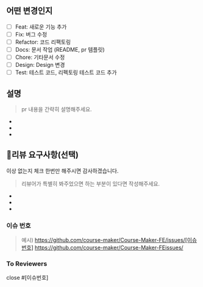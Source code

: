## 어떤 변경인지

- [ ] Feat: 새로운 기능 추가
- [ ] Fix: 버그 수정
- [ ] Refactor: 코드 리팩토링
- [ ] Docs: 문서 작업 (README, pr 템플릿)
- [ ] Chore: 기타문서 수정
- [ ] Design: Design 변경
- [ ] Test: 테스트 코드, 리펙토링 테스트 코드 추가

## 설명

> pr 내용을 간략히 설명해주세요.

-
-
-

## 💬리뷰 요구사항(선택)

이상 없는지 체크 한번만 해주시면 감사하겠습니다.

> 리뷰어가 특별히 봐주었으면 하는 부분이 있다면 작성해주세요.

-
-
-

### 이슈 번호

> 예시) https://github.com/course-maker/Course-Maker-FE/issues/[이슈번호]
> https://github.com/course-maker/Course-Maker-FEissues/

### To Reviewers

close #[이슈번호]

